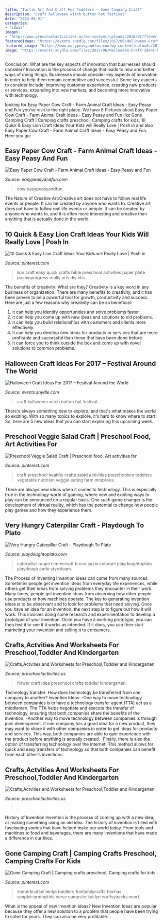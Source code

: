 ```yaml
---
title: "Turtle Art And Craft For Toddlers - Gone Camping Craft"
description: "Craft halloween witch button hat festival"
date: "2023-09-01"
categories:
- "ideas"
images:
- "http://www.preschoolactivities.us/wp-content/uploads/2016/07/flower-craft-idea-for-kids.jpg"
featuredImage: "https://events.snydle.com/files/2017/06/Halloween-Craft-Ideas-For-2017-2.jpg"
featured_image: "https://www.easypeasyandfun.com/wp-content/uploads/2017/04/Easy-Paper-Cow-Craft-for-Kids-652x1024.jpg"
image: "https://events.snydle.com/files/2017/06/Halloween-Craft-Ideas-For-2017-2.jpg"
---
```



Conclusion: What are the key aspects of innovation that businesses should consider?
Innovation is the process of change that leads to new and better ways of doing things. Businesses should consider key aspects of innovation in order to help them remain competitive and successful. Some key aspects to consider include: improving customer experience, creating new products or services, expanding into new markets, and becoming more innovative with technology.

	

		
looking for Easy Paper Cow Craft - Farm Animal Craft Ideas - Easy Peasy and Fun you've visit to the right place. We have 8 Pictures about Easy Paper Cow Craft - Farm Animal Craft Ideas - Easy Peasy and Fun like Gone Camping Craft | Camping crafts preschool, Camping crafts for kids, 10 Quick &amp; Easy Lion Craft Ideas Your Kids will Really Love | Posh in and also Easy Paper Cow Craft - Farm Animal Craft Ideas - Easy Peasy and Fun. Here you go:
		
    
## Easy Paper Cow Craft - Farm Animal Craft Ideas - Easy Peasy And Fun

<img loading=lazy src="https://www.easypeasyandfun.com/wp-content/uploads/2017/04/Easy-Paper-Cow-Craft-for-Kids-652x1024.jpg" onerror="this.onerror=null;this.src='https://tse4.mm.bing.net/th?id=OIP.YX5lvHxLGXM-hfAItlWkQQHaLo&amp;pid=15.1';" alt="Easy Paper Cow Craft - Farm Animal Craft Ideas - Easy Peasy and Fun">

_Source: easypeasyandfun.com_

>cow easypeasyandfun. 

	

The Nature of Creative Art:Creative art does not have to follow real life events or people. It can be created by anyone who wants to.
Creative art does not have to follow real life events or people. It can be created by anyone who wants to, and it is often more interesting and creative than anything that is actually done in the world.

    
## 10 Quick &amp; Easy Lion Craft Ideas Your Kids Will Really Love | Posh In

<img loading=lazy src="https://i.pinimg.com/736x/e5/bd/d2/e5bdd26c15e5e5357a7a018815e11b4c.jpg" onerror="this.onerror=null;this.src='https://tse1.mm.bing.net/th?id=OIP.4pPOuKEqs2ndIsG3Z3-1JAHaLH&amp;pid=15.1';" alt="10 Quick &amp; Easy Lion Craft Ideas Your Kids will Really Love | Posh in">

_Source: pinterest.com_

>lion craft easy quick crafts bible preschool activities paper plate poshinprogress really arts diy vbs. 

	

The benefits of creativity: What are they?
Creativity is a key word in any business or organization. There are many benefits to creativity, and it has been proven to be a powerful tool for growth, productivity and success. Here are just a few reasons why creativity can be so beneficial: 
1. It can help you identify opportunities and solve problems faster.
2. It can help you come up with new ideas and solutions to old problems.
3. It can help you build relationships with customers and clients more effectively. 
4. It can help you develop new ideas for products or services that are more profitable and successful than those that have been done before. 
5. It can force you to think outside the box and come up with novel solutions to common problems.

    
## Halloween Craft Ideas For 2017 – Festival Around The World

<img loading=lazy src="https://events.snydle.com/files/2017/06/Halloween-Craft-Ideas-For-2017-2.jpg" onerror="this.onerror=null;this.src='https://tse3.mm.bing.net/th?id=OIP.vJgXYRhxD3aHeSuacNkLDQHaLH&amp;pid=15.1';" alt="Halloween Craft Ideas For 2017 – Festival Around the World">

_Source: events.snydle.com_

>craft halloween witch button hat festival. 

	

There's always something new to explore, and that's what makes the world so exciting. With so many topics to explore, it's hard to know where to start.  So, here are 5 new ideas that you can start exploring this upcoming week.

    
## Preschool Veggie Salad Craft | Preschool Food, Art Activities For

<img loading=lazy src="https://i.pinimg.com/736x/be/81/5f/be815f3f33fbb5f8258fcae5ccc62e4f--veggies-salad.jpg" onerror="this.onerror=null;this.src='https://tse1.mm.bing.net/th?id=OIP.7EpFIlnjQCQjbJcIuNciVAHaJ3&amp;pid=15.1';" alt="Preschool Veggie Salad Craft | Preschool food, Art activities for">

_Source: pinterest.com_

>craft preschool healthy crafts salad activities preschoolers toddlers vegetable nutrition veggie eating farm mrsbroos. 

	

There are always new ideas when it comes to technology. This is especially true in the technology world of gaming, where new and exciting ways to play can be announced on a regular basis. One such game changer is the development of virtual reality, which has the potential to change how people play games and how they experience them.

    
## Very Hungry Caterpillar Craft - Playdough To Plato

<img loading=lazy src="https://cdn.playdoughtoplato.com/wp-content/uploads/2016/04/toilet-paper-roll-caterpillar-x.png" onerror="this.onerror=null;this.src='https://tse3.mm.bing.net/th?id=OIP.EYSlbpknIknV21oEJw7oWQHaJ7&amp;pid=15.1';" alt="Very Hungry Caterpillar Craft - Playdough To Plato">

_Source: playdoughtoplato.com_

>caterpillar raupe nimmersatt bruco sazio colorare playdoughtoplato playdough carle styrofoam. 

	

The Process of Inventing
Invention ideas can come from many sources. Sometimes people get invention ideas from everyday life experiences, while others get their ideas from solving problems they encounter in their work. Many times, people get invention ideas from observing how other people use products or how machines operate. The key to generating invention ideas is to be observant and to look for problems that need solving.
Once you have an idea for an invention, the next step is to figure out how it will work. This involves doing some research and experimentation to develop a prototype of your invention. Once you have a working prototype, you can then test it to see if it works as intended. If it does, you can then start marketing your invention and selling it to consumers.

    
## Crafts,Actvities And Worksheets For Preschool,Toddler And Kindergarten

<img loading=lazy src="http://www.preschoolactivities.us/wp-content/uploads/2016/07/flower-craft-idea-for-kids.jpg" onerror="this.onerror=null;this.src='https://tse4.mm.bing.net/th?id=OIP.YUkUjODrKsZ2hTYoXZEK6QAAAA&amp;pid=15.1';" alt="Crafts,Actvities and Worksheets for Preschool,Toddler and Kindergarten">

_Source: preschoolactivities.us_

>flower craft idea preschool crafts toddler kindergarten. 

	

Technology transfer: How does technology be transferred from one company to another?
Invention Ideas: 
-One way to move technology between companies is to have a technology transfer agent (TTA) act as a middleman. The TTA helps negotiate and execute the transfer of technology, ensuring that both companies share the benefits of the invention. 
-Another way to move technology between companies is through joint development. If one company has a good idea for a new product, they may want to share it with other companies in order to get ideas for products and services. This way, both companies are able to gain experience with the product before anything is actually created. 
-Finally, there is also the option of transferring technology over the internet. This method allows for quick and easy transfers of technology so that both companies can benefit from each other's inventions.

    
## Crafts,Actvities And Worksheets For Preschool,Toddler And Kindergarten

<img loading=lazy src="https://www.preschoolactivities.us/wp-content/uploads/2015/07/sun-craft.jpg" onerror="this.onerror=null;this.src='https://tse3.mm.bing.net/th?id=OIP.9YXTXKTIxYEUsQP07AIxYwHaJ3&amp;pid=15.1';" alt="Crafts,Actvities and Worksheets for Preschool,Toddler and Kindergarten">

_Source: preschoolactivities.us_

>. 

	

History of Invention
Invention is the process of coming up with a new idea, or making something using an old idea. The history of invention is filled with fascinating stories that have helped make our world today. From tools and machines to food and beverages, there are many inventions that have made a difference in our lives.

    
## Gone Camping Craft | Camping Crafts Preschool, Camping Crafts For Kids

<img loading=lazy src="https://i.pinimg.com/736x/23/09/e9/2309e972104fcdb84ae9ce0a50a74094.jpg" onerror="this.onerror=null;this.src='https://tse3.mm.bing.net/th?id=OIP.RM0ydbGJP41cgAt5IsfcQQHaFe&amp;pid=15.1';" alt="Gone Camping Craft | Camping crafts preschool, Camping crafts for kids">

_Source: pinterest.com_

>zomerknutsel tentje toddlers funfamilycrafts flechas simplylearningkids verse campsite kaitlyn craftsyhacks voort. 

	

What is the appeal of new invention ideas?
New Invention Ideas are popular because they offer a new solution to a problem that people have been trying to solve for years. They can also be very profitable.

